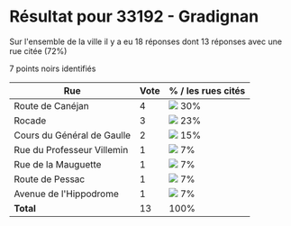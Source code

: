 # Résultat pour 33192 - Gradignan

Sur l'ensemble de la ville il y a eu 18 réponses dont 13 réponses avec une rue citée (72%)

7 points noirs identifiés

| Rue | Vote | % / les rues cités|
|-----|------|-------------------|
| Route de Canéjan | 4 | <img src="../../img/bar_30.gif" />&nbsp;30%|
| Rocade | 3 | <img src="../../img/bar_23.gif" />&nbsp;23%|
| Cours du Général de Gaulle | 2 | <img src="../../img/bar_15.gif" />&nbsp;15%|
| Rue du Professeur Villemin | 1 | <img src="../../img/bar_7.gif" />&nbsp;7%|
| Rue de la Mauguette | 1 | <img src="../../img/bar_7.gif" />&nbsp;7%|
| Route de Pessac | 1 | <img src="../../img/bar_7.gif" />&nbsp;7%|
| Avenue de l'Hippodrome | 1 | <img src="../../img/bar_7.gif" />&nbsp;7%|
| **Total** | 13 | 100%|
